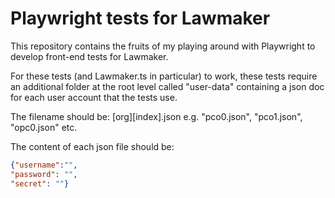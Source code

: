 # Playwright tests for Lawmaker
This repository contains the fruits of my playing around with Playwright to develop front-end tests for Lawmaker.

For these tests (and Lawmaker.ts in particular) to work, these tests require an additional folder at the root level called "user-data" containing a json doc for each user account that the tests use.

The filename should be: [org][index].json e.g. "pco0.json", "pco1.json", "opc0.json" etc.

The content of each json file should be:
```json
{"username":"",
"password": "",
"secret": ""}
```

